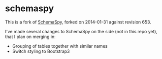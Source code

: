 schemaspy
=========

This is a fork of [SchemaSpy](http://sourceforge.net/), forked on 2014-01-31 against revision 653.

I've made several changes to SchemaSpy on the side (not in this repo yet), that I plan on merging in:

* Grouping of tables together with similar names
* Switch styling to Bootstrap3
